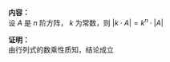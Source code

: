 **内容：**    
设 $A$ 是 $n$ 阶方阵， $k$ 为常数，则 $|k\cdot A|=k^n\cdot|A|$     
    
**证明：**    
由行列式的数乘性质知，结论成立    
